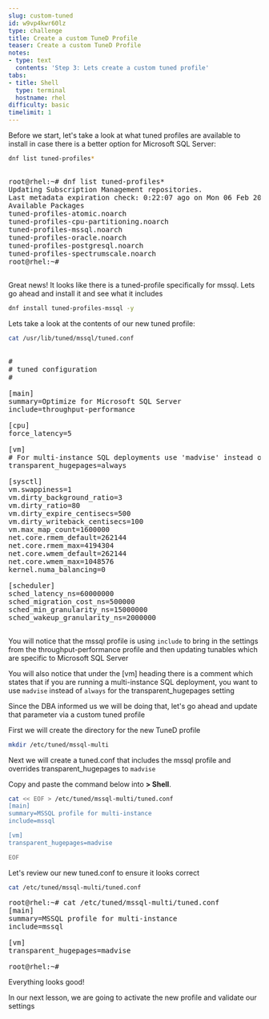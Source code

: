 ```yaml
---
slug: custom-tuned
id: w9vp4kwr60lz
type: challenge
title: Create a custom TuneD Profile
teaser: Create a custom TuneD Profile
notes:
- type: text
  contents: 'Step 3: Lets create a custom tuned profile'
tabs:
- title: Shell
  type: terminal
  hostname: rhel
difficulty: basic
timelimit: 1
---
```


Before we start, let's take a look at what tuned profiles are available to install in case there is a better option for Microsoft SQL Server:

```bash
dnf list tuned-profiles*
```

<pre>

root@rhel:~# dnf list tuned-profiles*
Updating Subscription Management repositories.
Last metadata expiration check: 0:22:07 ago on Mon 06 Feb 2023 08:35:50 PM UTC.
Available Packages
tuned-profiles-atomic.noarch                                                          2.19.0-1.el9                                                 rhel-9-for-x86_64-appstream-rpms
tuned-profiles-cpu-partitioning.noarch                                                2.19.0-1.el9                                                 rhel-9-for-x86_64-baseos-rpms
tuned-profiles-mssql.noarch                                                           2.19.0-1.el9                                                 rhel-9-for-x86_64-appstream-rpms
tuned-profiles-oracle.noarch                                                          2.19.0-1.el9                                                 rhel-9-for-x86_64-appstream-rpms
tuned-profiles-postgresql.noarch                                                      2.19.0-1.el9                                                 rhel-9-for-x86_64-appstream-rpms
tuned-profiles-spectrumscale.noarch                                                   2.19.0-1.el9                                                 rhel-9-for-x86_64-appstream-rpms
root@rhel:~#

</pre>

Great news!  It looks like there is a tuned-profile specifically for mssql.  Lets go ahead and install it and see what it includes

```bash
dnf install tuned-profiles-mssql -y
```

Lets take a look at the contents of our new tuned profile:

```bash
cat /usr/lib/tuned/mssql/tuned.conf
```

<pre>

#
# tuned configuration
#

[main]
summary=Optimize for Microsoft SQL Server
include=throughput-performance

[cpu]
force_latency=5

[vm]
# For multi-instance SQL deployments use 'madvise' instead of 'always'
transparent_hugepages=always

[sysctl]
vm.swappiness=1
vm.dirty_background_ratio=3
vm.dirty_ratio=80
vm.dirty_expire_centisecs=500
vm.dirty_writeback_centisecs=100
vm.max_map_count=1600000
net.core.rmem_default=262144
net.core.rmem_max=4194304
net.core.wmem_default=262144
net.core.wmem_max=1048576
kernel.numa_balancing=0

[scheduler]
sched_latency_ns=60000000
sched_migration_cost_ns=500000
sched_min_granularity_ns=15000000
sched_wakeup_granularity_ns=2000000

</pre>

You will notice that the mssql profile is using `include` to bring in the settings from the throughput-performance profile and then updating tunables which are specific to Microsoft SQL Server

You will also notice that under the [vm] heading there is a comment which states that if you are running a multi-instance SQL deployment, you want to use `madvise` instead of `always` for the transparent_hugepages setting

Since the DBA informed us we will be doing that, let's go ahead and update that parameter via a custom tuned profile

First we will create the directory for the new TuneD profile

```bash
mkdir /etc/tuned/mssql-multi
```

Next we will create a tuned.conf that includes the mssql profile and overrides transparent_hugepages to `madvise`


Copy and paste the command below into __> Shell__.

```bash
cat << EOF > /etc/tuned/mssql-multi/tuned.conf
[main]
summary=MSSQL profile for multi-instance
include=mssql

[vm]
transparent_hugepages=madvise

EOF
```

Let's review our new tuned.conf to ensure it looks correct


```bash
cat /etc/tuned/mssql-multi/tuned.conf
```

<pre>
root@rhel:~# cat /etc/tuned/mssql-multi/tuned.conf
[main]
summary=MSSQL profile for multi-instance
include=mssql

[vm]
transparent_hugepages=madvise

root@rhel:~#
</pre>


Everything looks good!

In our next lesson, we are going to activate the new profile and validate our settings
